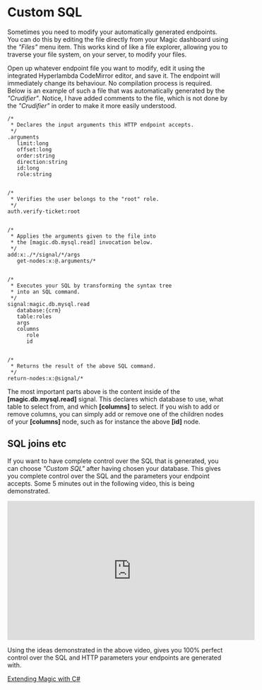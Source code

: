 # Custom SQL

Sometimes you need to modify your automatically generated endpoints. You can do this by editing
the file directly from your Magic dashboard using the _"Files"_ menu item. This works kind of
like a file explorer, allowing you to traverse your file system, on your server, to modify
your files.

Open up whatever endpoint file you want to modify, edit it using the integrated Hyperlambda
CodeMirror editor, and save it. The endpoint will immediately change its behaviour. No
compilation process is required. Below is an example of such a file that was automatically
generated by the _"Crudifier"_. Notice, I have added comments to the file, which is not
done by the _"Crudifier"_ in order to make it more easily understood.

```
/*
 * Declares the input arguments this HTTP endpoint accepts.
 */
.arguments
   limit:long
   offset:long
   order:string
   direction:string
   id:long
   role:string


/*
 * Verifies the user belongs to the "root" role.
 */
auth.verify-ticket:root


/*
 * Applies the arguments given to the file into
 * the [magic.db.mysql.read] invocation below.
 */
add:x:./*/signal/*/args
   get-nodes:x:@.arguments/*


/*
 * Executes your SQL by transforming the syntax tree
 * into an SQL command.
 */
signal:magic.db.mysql.read
   database:{crm}
   table:roles
   args
   columns
      role
      id


/*
 * Returns the result of the above SQL command.
 */
return-nodes:x:@signal/*
```

The most important parts above is the content inside of the **[magic.db.mysql.read]** signal. This declares
which database to use, what table to select from, and which **[columns]** to select. If you wish to add or
remove columns, you can simply add or remove one of the children nodes of your **[columns]** node, such as
for instance the above **[id]** node.

## SQL joins etc

If you want to have complete control over the SQL that is generated, you can choose _"Custom SQL"_ after
having chosen your database. This gives you complete control over the SQL and the parameters your endpoint
accepts. Some 5 minutes out in the following video, this is being demonstrated.

<div style="margin-left: auto; margin-right: auto; width: 560px;">
<iframe width="560" height="315" src="https://www.youtube.com/embed/T3UaTkQ-SZc" frameborder="0" allow="accelerometer; autoplay; encrypted-media; gyroscope; picture-in-picture" allowfullscreen></iframe>
</div>

Using the ideas demonstrated in the above video, gives you 100% perfect control over the SQL and HTTP
parameters your endpoints are generated with.

[Extending Magic with C#](/csharp)
